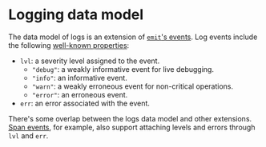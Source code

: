 # Logging data model

The data model of logs is an extension of [`emit`'s events](../../reference/events.md). Log events include the following [well-known properties](https://docs.rs/emit/0.11.0-alpha.18/emit/well_known/index.html):

- `lvl`: a severity level assigned to the event.
    - `"debug"`: a weakly informative event for live debugging.
    - `"info"`: an informative event.
    - `"warn"`: a weakly erroneous event for non-critical operations.
    - `"error"`: an erroneous event.
- `err`: an error associated with the event.

There's some overlap between the logs data model and other extensions. [Span events](../tracing.md), for example, also support attaching levels and errors through `lvl` and `err`.
